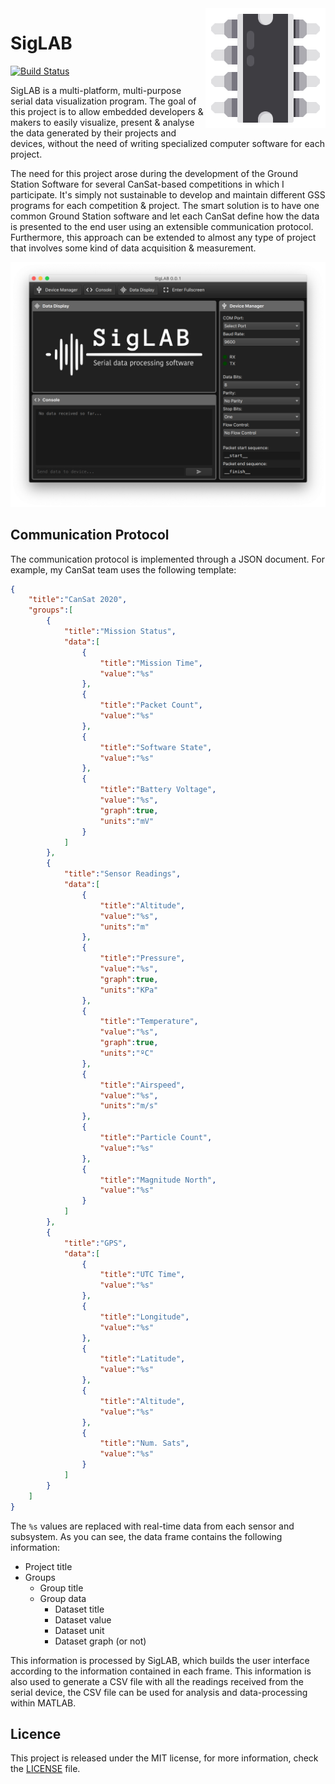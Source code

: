<a href="#">
    <img width="192px" height="192px" src="doc/icon_small.png" align="right" />
</a>

# SigLAB

[![Build Status](https://api.travis-ci.org/alex-spataru/SigLAB.svg?branch=master)](https://travis-ci.org/alex-spataru/SigLAB)

SigLAB is a multi-platform, multi-purpose serial data visualization program. The goal of this project is to allow embedded developers & makers to easily visualize, present & analyse the data generated by their projects and devices, without the need of writing specialized computer software for each project.

The need for this project arose during the development of the Ground Station Software for several CanSat-based competitions in which I participate. It's simply not sustainable to develop and maintain different GSS programs for each competition & project. The smart solution is to have one common Ground Station software and let each CanSat define how the data is presented to the end user using an extensible communication protocol. Furthermore, this approach can be extended to almost any type of project that involves some kind of data acquisition & measurement.

![Screenshot](doc/screenshot.png)

## Communication Protocol

The communication protocol is implemented through a JSON document. For example, my CanSat team uses the following template:

```json
{
    "title":"CanSat 2020",
    "groups":[
        {
            "title":"Mission Status",
            "data":[
                {
                    "title":"Mission Time",
                    "value":"%s"
                },
                {
                    "title":"Packet Count",
                    "value":"%s"
                },
                {
                    "title":"Software State",
                    "value":"%s"
                },
                {
                    "title":"Battery Voltage",
                    "value":"%s",
                    "graph":true,
                    "units":"mV"
                }
            ]
        },
        {
            "title":"Sensor Readings",
            "data":[
                {
                    "title":"Altitude",
                    "value":"%s",
                    "units":"m"
                },
                {
                    "title":"Pressure",
                    "value":"%s",
                    "graph":true,
                    "units":"KPa"
                },
                {
                    "title":"Temperature",
                    "value":"%s",
                    "graph":true,
                    "units":"ºC"
                },
                {
                    "title":"Airspeed",
                    "value":"%s",
                    "units":"m/s"
                },
                {
                    "title":"Particle Count",
                    "value":"%s"
                },
                {
                    "title":"Magnitude North",
                    "value":"%s"
                }
            ]
        },
        {
            "title":"GPS",
            "data":[
                {
                    "title":"UTC Time",
                    "value":"%s"
                },
                {
                    "title":"Longitude",
                    "value":"%s"
                },
                {
                    "title":"Latitude",
                    "value":"%s"
                },
                {
                    "title":"Altitude",
                    "value":"%s"
                },
                {
                    "title":"Num. Sats",
                    "value":"%s"
                }
            ]
        }
    ]
}
```
    
The `%s` values are replaced with real-time data from each sensor and subsystem. As you can see, the data frame contains the following information:

- Project title
- Groups
  - Group title
  - Group data
    - Dataset title
    - Dataset value
    - Dataset unit
    - Dataset graph (or not)
    
This information is processed by SigLAB, which builds the user interface according to the information contained in each frame. This information is also used to generate a CSV file with all the readings received from the serial device, the CSV file can be used for analysis and data-processing within MATLAB.

## Licence

This project is released under the MIT license, for more information, check the [LICENSE](LICENSE.md) file.



